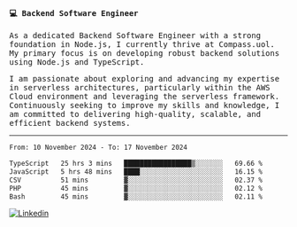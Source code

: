 
<samp>
  
#### 💻 Backend Software Engineer

As a dedicated Backend Software Engineer with a strong foundation in Node.js, I currently thrive at Compass.uol. My primary focus is on developing robust backend solutions using Node.js and TypeScript.

I am passionate about exploring and advancing my expertise in serverless architectures, particularly within the AWS Cloud environment and leveraging the serverless framework. Continuously seeking to improve my skills and knowledge, I am committed to delivering high-quality, scalable, and efficient backend systems.

---

<!--START_SECTION:waka-->

```txt
From: 10 November 2024 - To: 17 November 2024

TypeScript   25 hrs 3 mins   █████████████████▒░░░░░░░   69.66 %
JavaScript   5 hrs 48 mins   ████░░░░░░░░░░░░░░░░░░░░░   16.15 %
CSV          51 mins         ▓░░░░░░░░░░░░░░░░░░░░░░░░   02.37 %
PHP          45 mins         ▓░░░░░░░░░░░░░░░░░░░░░░░░   02.12 %
Bash         45 mins         ▓░░░░░░░░░░░░░░░░░░░░░░░░   02.11 %
```

<!--END_SECTION:waka-->
  
</samp>

[![Linkedin](https://img.shields.io/badge/-Mateus%20Garcia-c080ff?style=flat-square&logo=Linkedin&logoColor=white&link=https://www.linkedin.com/in/mpgxc)](https://www.linkedin.com/in/mateusogarcia) 
